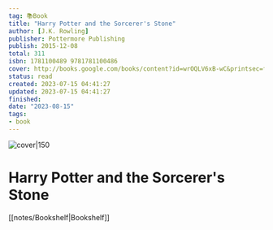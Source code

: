 ```yaml
---
tag: 📚Book
title: "Harry Potter and the Sorcerer's Stone"
author: [J.K. Rowling]
publisher: Pottermore Publishing
publish: 2015-12-08
total: 311
isbn: 1781100489 9781781100486
cover: http://books.google.com/books/content?id=wrOQLV6xB-wC&printsec=frontcover&img=1&zoom=1&edge=curl&source=gbs_api
status: read
created: 2023-07-15 04:41:27
updated: 2023-07-15 04:41:27
finished: 
date: "2023-08-15"
tags:
- book
---
```


![cover|150](http://books.google.com/books/content?id=wrOQLV6xB-wC&printsec=frontcover&img=1&zoom=1&edge=curl&source=gbs_api)

# Harry Potter and the Sorcerer's Stone
[[notes/Bookshelf|Bookshelf]]